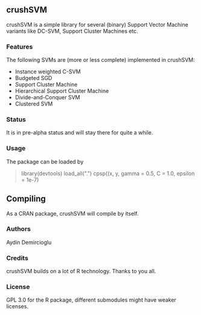 ## crushSVM

crushSVM is a simple library for several (binary) Support Vector Machine variants like
DC-SVM, Support Cluster Machines etc. 


### Features

The following SVMs are (more or less complete) implemented in crushSVM:

- Instance weighted C-SVM
- Budgeted SGD
- Support Cluster Machine
- Hierarchical Support Cluster Machine
- Divide-and-Conquer SVM
- Clustered SVM



### Status

It is in pre-alpha status and will stay there for quite a while.


### Usage

The package can be loaded by 

> library(devtools)
load_all(".")
cpsp((x, y, gamma = 0.5, C = 1.0, epsilon = 1e-7)



## Compiling 

As a CRAN package, crushSVM will compile by itself. 



### Authors

Aydin Demircioglu


### Credits

crushSVM builds on a lot of R technology. Thanks to you all.


### License

GPL 3.0 for the R package, different submodules might have weaker licenses.

